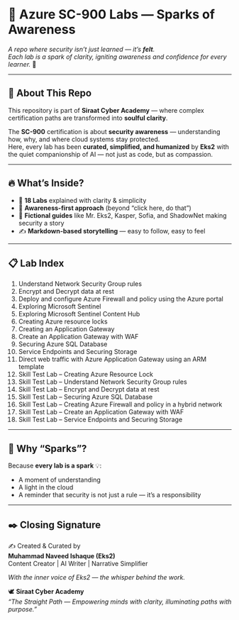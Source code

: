 # 🔐 Azure SC-900 Labs — Sparks of Awareness  

_A repo where security isn’t just learned — it’s **felt**._  
_Each lab is a spark of clarity, igniting awareness and confidence for every learner._ 🌟  

---

## 🌸 About This Repo  

This repository is part of **Siraat Cyber Academy** — where complex certification paths are transformed into **soulful clarity**.  

The **SC-900** certification is about **security awareness** — understanding how, why, and where cloud systems stay protected.  
Here, every lab has been **curated, simplified, and humanized** by **Eks2** with the quiet companionship of AI — not just as code, but as compassion.  

---

## 🔥 What’s Inside?  

- 📂 **18 Labs** explained with clarity & simplicity  
- 🧠 **Awareness-first approach** (beyond “click here, do that”)  
- 🤝 **Fictional guides** like Mr. Eks2, Kasper, Sofia, and ShadowNet making security a story  
- ✍️ **Markdown-based storytelling** — easy to follow, easy to feel  

---

## 📋 Lab Index  

1. Understand Network Security Group rules  
2. Encrypt and Decrypt data at rest  
3. Deploy and configure Azure Firewall and policy using the Azure portal  
4. Exploring Microsoft Sentinel  
5. Exploring Microsoft Sentinel Content Hub  
6. Creating Azure resource locks  
7. Creating an Application Gateway  
8. Create an Application Gateway with WAF  
9. Securing Azure SQL Database  
10. Service Endpoints and Securing Storage  
11. Direct web traffic with Azure Application Gateway using an ARM template  
12. Skill Test Lab – Creating Azure Resource Lock  
13. Skill Test Lab – Understand Network Security Group rules  
14. Skill Test Lab – Encrypt and Decrypt data at rest  
15. Skill Test Lab – Securing Azure SQL Database  
16. Skill Test Lab – Creating Azure Firewall and policy in a hybrid network  
17. Skill Test Lab – Create an Application Gateway with WAF  
18. Skill Test Lab – Service Endpoints and Securing Storage  

---

## 🌈 Why “Sparks”?  

Because **every lab is a spark** 💡:  
- A moment of understanding  
- A light in the cloud  
- A reminder that security is not just a rule — it’s a responsibility  

---

## ✒️ Closing Signature  

✍️ Created & Curated by  
**Muhammad Naveed Ishaque (Eks2)**  
Content Creator | AI Writer | Narrative Simplifier  

_With the inner voice of Eks2 — the whisper behind the work._  

🕊️ **Siraat Cyber Academy**  
_“The Straight Path — Empowering minds with clarity, illuminating paths with purpose.”_  
